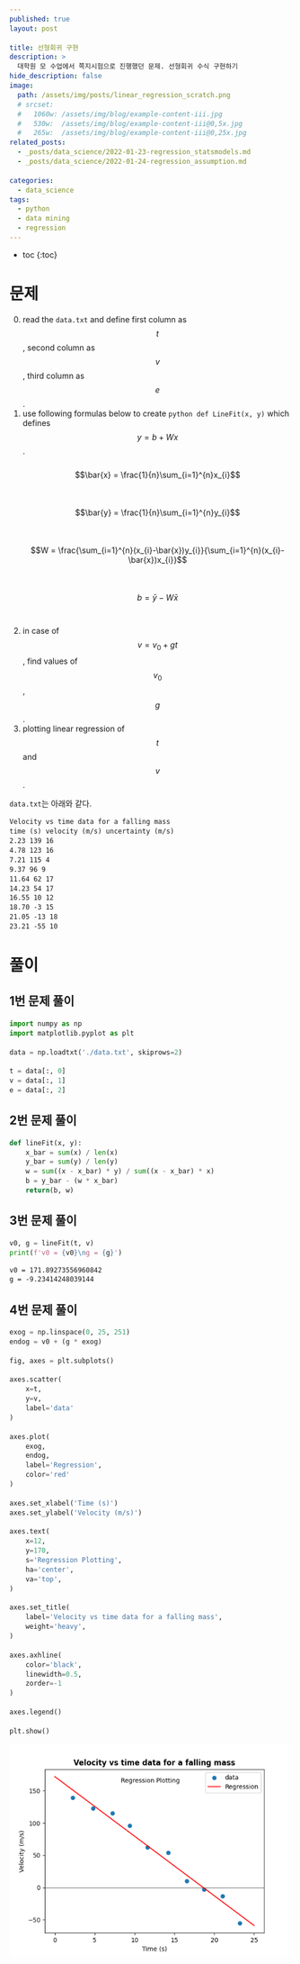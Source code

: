 ```yaml
---
published: true
layout: post

title: 선형회귀 구현
description: >
  대학원 모 수업에서 쪽지시험으로 진행했던 문제. 선형회귀 수식 구현하기
hide_description: false
image: 
  path: /assets/img/posts/linear_regression_scratch.png
  # srcset:
  #   1060w: /assets/img/blog/example-content-iii.jpg
  #   530w:  /assets/img/blog/example-content-iii@0,5x.jpg
  #   265w:  /assets/img/blog/example-content-iii@0,25x.jpg
related_posts:
  - _posts/data_science/2022-01-23-regression_statsmodels.md
  - _posts/data_science/2022-01-24-regression_assumption.md

categories:
  - data_science
tags:
  - python
  - data mining
  - regression
---
```


* toc
{:toc}

# 문제
0. read the `data.txt` and define first column as $$t$$, second column as $$v$$, third column as $$e$$.
0. use following formulas below to create `python def LineFit(x, y)` which defines $$y = b + Wx$$.<br><br>
$$\bar{x} = \frac{1}{n}\sum_{i=1}^{n}x_{i}$$<br>  
$$\bar{y} = \frac{1}{n}\sum_{i=1}^{n}y_{i}$$<br>  
$$W = \frac{\sum_{i=1}^{n}(x_{i}-\bar{x})y_{i}}{\sum_{i=1}^{n}(x_{i}-\bar{x})x_{i}}$$<br>  
$$b = \bar{y} - W\bar{x}$$<br><br>  
0. in case of $$v = v_{0} + gt$$, find values of $$v_{0}$$, $$g$$.
0. plotting linear regression of $$t$$ and $$v$$.

`data.txt`는 아래와 같다.  

```markdown
Velocity vs time data for a falling mass
time (s) velocity (m/s) uncertainty (m/s)
2.23 139 16
4.78 123 16
7.21 115 4
9.37 96 9
11.64 62 17
14.23 54 17
16.55 10 12
18.70 -3 15
21.05 -13 18
23.21 -55 10
```

# 풀이
## 1번 문제 풀이

```python
import numpy as np
import matplotlib.pyplot as plt

data = np.loadtxt('./data.txt', skiprows=2)

t = data[:, 0]
v = data[:, 1]
e = data[:, 2]
```

## 2번 문제 풀이

```python
def lineFit(x, y):
    x_bar = sum(x) / len(x)
    y_bar = sum(y) / len(y)
    w = sum((x - x_bar) * y) / sum((x - x_bar) * x)
    b = y_bar - (w * x_bar)
    return(b, w)
```

## 3번 문제 풀이

```python
v0, g = lineFit(t, v)
print(f'v0 = {v0}\ng = {g}')
```
```markdown
v0 = 171.89273556960842
g = -9.23414248039144
```

## 4번 문제 풀이

```python
exog = np.linspace(0, 25, 251)
endog = v0 + (g * exog)

fig, axes = plt.subplots()

axes.scatter(
    x=t,
    y=v,
    label='data'
)

axes.plot(
    exog,
    endog,
    label='Regression',
    color='red'
)

axes.set_xlabel('Time (s)')
axes.set_ylabel('Velocity (m/s)')

axes.text(
    x=12,
    y=170,
    s='Regression Plotting',
    ha='center',
    va='top',
)

axes.set_title(
    label='Velocity vs time data for a falling mass',
    weight='heavy',
)

axes.axhline(
    color='black',
    linewidth=0.5,
    zorder=-1
)

axes.legend()

plt.show()
```
![linear_regression_scratch_plot](/assets/img/posts/linear_regression_scratch.png)